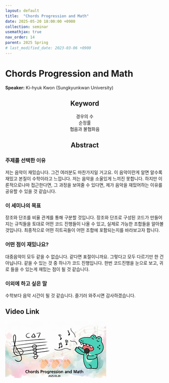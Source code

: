 ```yaml
---
layout: default
title:  "Chords Progression and Math"
date: 2025-05-20 18:00:00 +0900
collection: seminar
usemathjax: true
nav_order: 14
parent: 2025 Spring
# last_modified_date: 2023-03-06 +0900
---
```

# Chords Progression and Math

**Speaker:** Ki-hyuk Kwon (Sungkyunkwan University) <br>
   
## <center> Keyword </center>
<center>경우의 수</center>
<center>순정률</center>
<center>협음과 불협화음</center>
   
## <center> Abstract </center>

### 주제를 선택한 이유
저는 음악이 재밌습니다. 그건 여러분도 마찬가지일 거고요. 이 음악이란게 알면 알수록 재밌고 본질이 수학이라고 느낍니다. 저는 음악을 소울있게 느끼진 못합니다. 하지만 이론적으로나마 접근한다면, 그 과정을 보여줄 수 있다면, 제가 음악을 재밌어하는 이유를 공유할 수 있을 것 같습니다.

### 이 세미나의 목표
장조와 단조를 비율 관계를 통해 구분할 것입니다. 장조와 단조로 구성된 코드가 만들어지는 규칙들을 토대로 어떤 코드 진행들이 나올 수 있고, 실제로 가능한 조합들을 알아볼 것입니다. 최종적으로 어떤 히트곡들이 어떤 조합에 포함되는지를 바라보고자 합니다. 

### 어떤 점이 재밌나요?
대중음악이 모두 같을 수 없습니다. 같다면 표절이니까요. 그렇다고 모두 다르기만 한 건 아닙니다. 같을 수 있는 것 중 하나가 코드 진행입니다. 한번 코드진행을 눈으로 보고, 귀로 들을 수 있는게 재밌는 점이 될 것 같습니다. 

### 이외에 하고 싶은 말
수학보다 음악 시간이 될 것 같습니다. 즐기러 와주시면 감사하겠습니다. 

## Video Link

[![Video Label](pictures/14_chords.jpg)](https://youtu.be/Fq4e0aIia3M)
